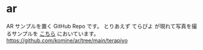 # ar
AR サンプルを置く GitHub Repo です。
とりあえず てらぴよ が現れて写真を撮るサンプルを [こちら](https://github.com/komine/ar/tree/main/terapiyo) においています。
https://github.com/komine/ar/tree/main/terapiyo
